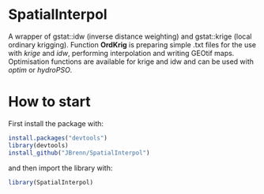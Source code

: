 # SpatialInterpol

A wrapper of gstat::idw (inverse distance weighting) and gstat::krige (local ordinary krigging). Function **OrdKrig** is preparing simple .txt files for the use with _krige_ and _idw_, performing interpolation and writing GEOtif maps. Optimisation functions are available for krige and idw and can be used with _optim_ or _hydroPSO_.   

# How to start

First install the package with:

```R
install.packages("devtools")
library(devtools)
install_github("JBrenn/SpatialInterpol")
```

and then import the library with:

```R
library(SpatialInterpol)
```
